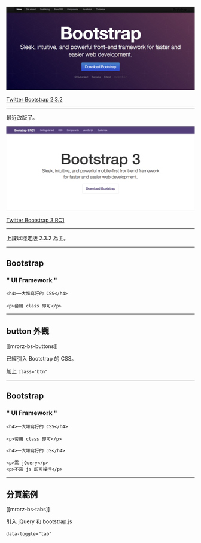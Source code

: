 
![Bootstrap](images/bootstrap/bootstrap.png)

[Twitter Bootstrap 2.3.2](http://getbootstrap.com/2.3.2/)

---

最近改版了。

![Bootstrap 3](images/bootstrap/bootstrap3.png)

[Twitter Bootstrap 3 RC1](http://getbootstrap.com/)

- - -

上課以穩定版 2.3.2 為主。

---

Bootstrap
---------

<h3 class="leader trailer">
" UI Framework "
</h3>

<div class="row fragment">
  <div class="span3">

    <h4>一大堆寫好的 CSS</h4>

    <p>套用 class 即可</p>
    
  </div>
  <div class="span3">
  </div>
</div>

---

button 外觀
-----------

[[mrorz-bs-buttons]]

已經引入 Bootstrap 的 CSS。

加上 `class="btn"`

---


Bootstrap
---------

<h3 class="leader trailer">
" UI Framework "
</h3>

<div class="row ">
  <div class="span3">

    <h4>一大堆寫好的 CSS</h4>

    <p>套用 class 即可</p>
    
  </div>
  <div class="span3 fragment">

    <h4>一大堆寫好的 JS</h4>

    <p>需 jQuery</p>
    <p>不寫 js 即可操控</p>
  </div>
</div>

---

分頁範例
--------

[[mrorz-bs-tabs]]

引入 jQuery 和 bootstrap.js

`data-toggle="tab"`


